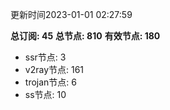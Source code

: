 更新时间2023-01-01 02:27:59

**总订阅: 45**
**总节点: 810**
**有效节点: 180**
- ssr节点: 3
- v2ray节点: 161
- trojan节点: 6
- ss节点: 10
